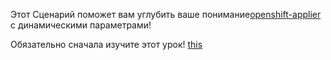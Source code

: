 Этот Сценарий поможет вам углубить ваше понимание[openshift-applier](https://github.com/redhat-cop/openshift-applier.git) с динамическими параметрами!
 
Обязательно сначала изучите этот урок! [this](https://www.katacoda.com/kuber-ru/courses/openshift-ansible/openshift-applier) 


